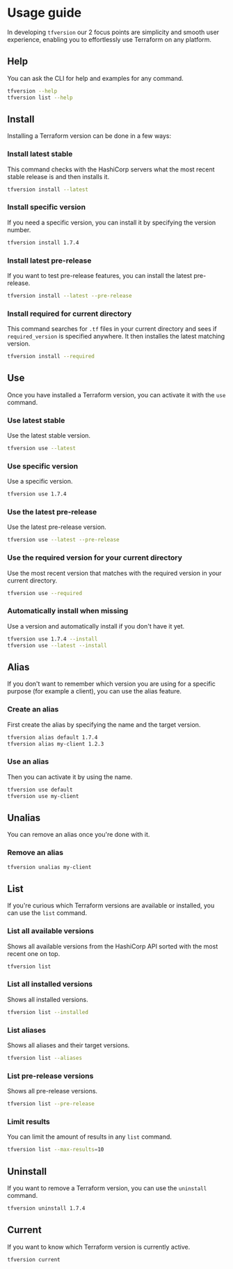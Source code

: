 # Usage guide

In developing `tfversion` our 2 focus points are simplicity and smooth user experience, enabling you to effortlessly use Terraform on any platform.

## Help

You can ask the CLI for help and examples for any command.

```sh
tfversion --help
tfversion list --help
```

## Install

Installing a Terraform version can be done in a few ways:

### Install latest stable

This command checks with the HashiCorp servers what the most recent stable release is and then installs it.

```sh
tfversion install --latest
```

### Install specific version

If you need a specific version, you can install it by specifying the version number.

```sh
tfversion install 1.7.4
```

### Install latest pre-release

If you want to test pre-release features, you can install the latest pre-release.

```sh
tfversion install --latest --pre-release
```

### Install required for current directory

This command searches for `.tf` files in your current directory and sees if `required_version` is specified anywhere.
It then installes the latest matching version.

```sh
tfversion install --required
```

## Use

Once you have installed a Terraform version, you can activate it with the `use` command.

### Use latest stable

Use the latest stable version.

```sh
tfversion use --latest
```

### Use specific version

Use a specific version.

```sh
tfversion use 1.7.4
```

### Use the latest pre-release

Use the latest pre-release version.

```sh
tfversion use --latest --pre-release
```

### Use the required version for your current directory

Use the most recent version that matches with the required version in your current directory.

```sh
tfversion use --required
```

### Automatically install when missing

Use a version and automatically install if you don't have it yet.

```sh
tfversion use 1.7.4 --install
tfversion use --latest --install
```

## Alias

If you don't want to remember which version you are using for a specific purpose (for example a client), you can use the alias feature.

### Create an alias

First create the alias by specifying the name and the target version.

```sh
tfversion alias default 1.7.4
tfversion alias my-client 1.2.3
```

### Use an alias

Then you can activate it by using the name.

```sh
tfversion use default
tfversion use my-client
```

## Unalias

You can remove an alias once you're done with it.

### Remove an alias

```sh
tfversion unalias my-client
```

## List

If you're curious which Terraform versions are available or installed, you can use the `list` command.

### List all available versions

Shows all available versions from the HashiCorp API sorted with the most recent one on top.

```sh
tfversion list
```

### List all installed versions

Shows all installed versions.

```sh
tfversion list --installed
```

### List aliases

Shows all aliases and their target versions.

```sh
tfversion list --aliases
```

### List pre-release versions

Shows all pre-release versions.

```sh
tfversion list --pre-release
```

### Limit results

You can limit the amount of results in any `list` command.

```sh
tfversion list --max-results=10
```

## Uninstall

If you want to remove a Terraform version, you can use the `uninstall` command.

```sh
tfversion uninstall 1.7.4
```

## Current

If you want to know which Terraform version is currently active.

```sh
tfversion current
```
